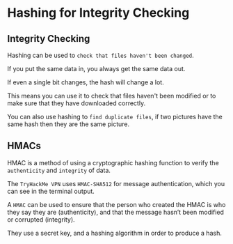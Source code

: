 # Hashing for Integrity Checking

## Integrity Checking

Hashing can be used to `check that files haven't been changed`. 

If you put the same data in, you always get the same data out. 

If even a single bit changes, the hash will change a lot. 

This means you can use it to check that files haven't been modified or to make sure that they have downloaded correctly. 

You can also use hashing to `find duplicate files`, if two pictures have the same hash then they are the same picture.

## HMACs

HMAC is a method of using a cryptographic hashing function to verify the `authenticity` and `integrity` of data. 

The `TryHackMe VPN` uses `HMAC-SHA512` for message authentication, which you can see in the terminal output. 

A `HMAC` can be used to ensure that the person who created the HMAC is who they say they are (authenticity), and that the message hasn’t been modified or corrupted (integrity). 

They use a secret key, and a hashing algorithm in order to produce a hash.
